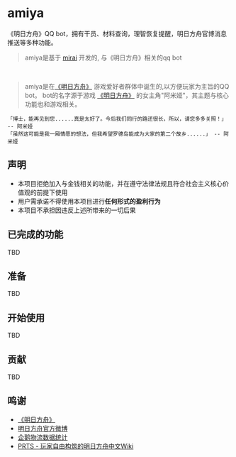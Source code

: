 # amiya
《明日方舟》QQ bot，拥有干员、材料查询，理智恢复提醒，明日方舟官博消息推送等多种功能。

> amiya是基于 [mirai](https://github.com/mamoe/mirai) 开发的, 与《明日方舟》相关的qq bot
<br>

> amiya是在[《明日方舟》](https://ak.hypergryph.com/) 游戏爱好者群体中诞生的,以方便玩家为主旨的QQ bot。
> bot的名字源于游戏 [《明日方舟》](https://ak.hypergryph.com/) 的女主角"阿米娅"，其主题与核心功能也和游戏相关。

    「博士，能再见到您......真是太好了。今后我们同行的路还很长，所以，请您多多关照！」 -- 阿米娅
    「虽然这可能是我一厢情愿的想法，但我希望罗德岛能成为大家的第二个故乡......」 -- 阿米娅

## 声明
- 本项目拒绝加入与金钱相关的功能，并在遵守法律法规且符合社会主义核心价值观的前提下使用
- 用户需承诺不得使用本项目进行**任何形式的盈利行为**
- 本项目不承担因违反上述所带来的一切后果

## 已完成的功能
TBD

## 准备
TBD

## 开始使用
TBD

## 贡献
TBD


## 鸣谢
- [《明日方舟》](https://ak.hypergryph.com)
- [明日方舟官方微博](https://m.weibo.cn/u/6279793937)
- [企鹅物流数据统计](https://penguin-stats.io/)
- [PRTS - 玩家自由构筑的明日方舟中文Wiki](http://prts.wiki/)
